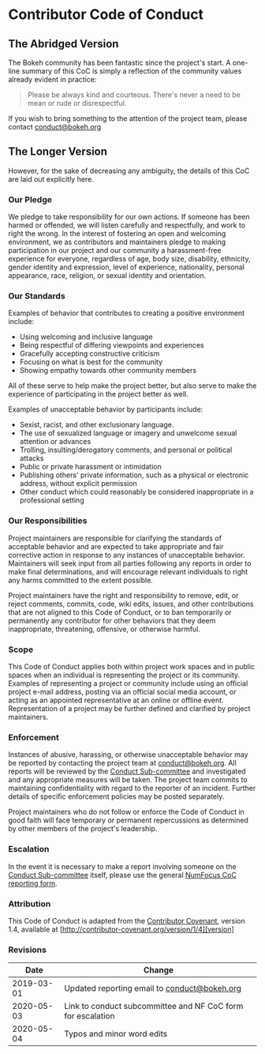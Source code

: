 # Contributor Code of Conduct

## The Abridged Version

The Bokeh community has been fantastic since the project's start. A one-line summary
of this CoC is simply a reflection of the community values already evident in practice:

> Please be always kind and courteous. There's never a need to be mean or rude or disrespectful.

If you wish to bring something to the attention of the project team, please contact
[conduct@bokeh.org](mailto:conduct@bokeh.org)

## The Longer Version

However, for the sake of decreasing any ambiguity, the details of this CoC are laid out explicitly
here.

### Our Pledge

We pledge to take responsibility for our own actions. If someone has been harmed
or offended, we will listen carefully and respectfully, and work to right the
wrong. In the interest of fostering an open and welcoming environment, we as
contributors and maintainers pledge to making participation in our project and
our community a harassment-free experience for everyone, regardless of age, body
size, disability, ethnicity, gender identity and expression, level of experience,
nationality, personal appearance, race, religion, or sexual identity and
orientation.

### Our Standards

Examples of behavior that contributes to creating a positive environment
include:

* Using welcoming and inclusive language
* Being respectful of differing viewpoints and experiences
* Gracefully accepting constructive criticism
* Focusing on what is best for the community
* Showing empathy towards other community members

All of these serve to help make the project better, but also serve to make
the experience of participating in the project better as well.

Examples of unacceptable behavior by participants include:

* Sexist, racist, and other exclusionary language.
* The use of sexualized language or imagery and unwelcome sexual attention or
  advances
* Trolling, insulting/derogatory comments, and personal or political attacks
* Public or private harassment or intimidation
* Publishing others' private information, such as a physical or electronic
  address, without explicit permission
* Other conduct which could reasonably be considered inappropriate in a
  professional setting

### Our Responsibilities

Project maintainers are responsible for clarifying the standards of acceptable
behavior and are expected to take appropriate and fair corrective action in
response to any instances of unacceptable behavior. Maintainers will seek input
from all parties following any reports in order to make final determinations,
and will encourage relevant individuals to right any harms committed to the
extent possible.

Project maintainers have the right and responsibility to remove, edit, or
reject comments, commits, code, wiki edits, issues, and other contributions
that are not aligned to this Code of Conduct, or to ban temporarily or
permanently any contributor for other behaviors that they deem inappropriate,
threatening, offensive, or otherwise harmful.

### Scope

This Code of Conduct applies both within project work spaces and in public spaces
when an individual is representing the project or its community. Examples of
representing a project or community include using an official project e-mail
address, posting via an official social media account, or acting as an appointed
representative at an online or offline event. Representation of a project may be
further defined and clarified by project maintainers.

### Enforcement

Instances of abusive, harassing, or otherwise unacceptable behavior may be
reported by contacting the project team at [conduct@bokeh.org](mailto:conduct@bokeh.org). All
reports will be reviewed by the [Conduct Sub-committee](https://github.com/bokeh/bokeh/wiki/BEP-4:-Project-Roles#conduct-sub-committee) and investigated and any appropriate measures
will be taken. The project team commits to maintaining confidentiality
with regard to the reporter of an incident. Further details of specific
enforcement policies may be posted separately.

Project maintainers who do not follow or enforce the Code of Conduct in good
faith will face temporary or permanent repercussions as determined by other
members of the project's leadership.

### Escalation

In the event it is necessary to make a report involving someone on the [Conduct Sub-committee](https://github.com/bokeh/bokeh/wiki/BEP-4:-Project-Roles#conduct-sub-committee) itself, please use the general [NumFocus CoC reporting form](https://numfocus.org/code-of-conduct).

### Attribution

This Code of Conduct is adapted from the [Contributor Covenant][homepage], version 1.4,
available at [http://contributor-covenant.org/version/1/4][version]

[homepage]: http://contributor-covenant.org
[version]: http://contributor-covenant.org/version/1/4/

### Revisions

|Date| Change|
|------|---------------------------|
|2019-03-01 | Updated reporting email to conduct@bokeh.org |
|2020-05-03 | Link to conduct subcommittee and NF CoC form for escalation|
|2020-05-04 | Typos and minor word edits |
